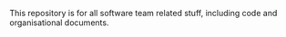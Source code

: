 This repository is for all software team related stuff, including code and organisational documents.
